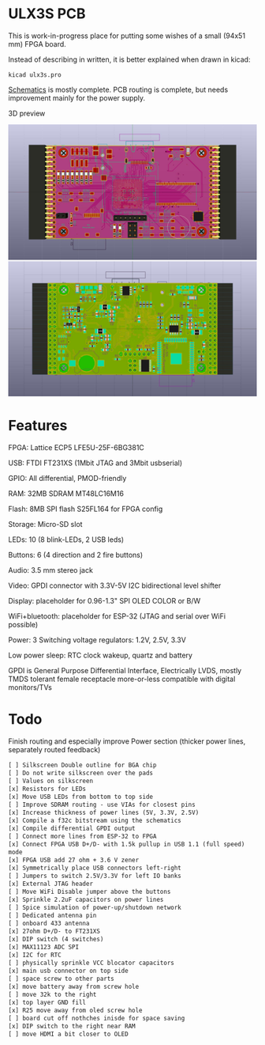 # ULX3S PCB

This is work-in-progress place for putting
some wishes of a small (94x51 mm) FPGA board.

Instead of describing in written, 
it is better explained when drawn in kicad:

    kicad ulx3s.pro

[Schematics](/doc/schematics.pdf) is mostly complete.
PCB routing is complete, but needs improvement
mainly for the power supply.

3D preview

![TOP](/pic/ulx3st.jpg)
![BOTTOM](/pic/ulx3sb.jpg)

# Features

FPGA: Lattice ECP5 LFE5U-25F-6BG381C

USB: FTDI FT231XS (1Mbit JTAG and 3Mbit usbserial)

GPIO: All differential, PMOD-friendly

RAM: 32MB SDRAM MT48LC16M16

Flash: 8MB SPI flash S25FL164 for FPGA config

Storage: Micro-SD slot

LEDs: 10 (8 blink-LEDs, 2 USB leds)

Buttons: 6 (4 direction and 2 fire buttons)

Audio: 3.5 mm stereo jack

Video: GPDI connector with 3.3V-5V I2C bidirectional level shifter

Display: placeholder for 0.96-1.3" SPI OLED COLOR or B/W

WiFi+bluetooth: placeholder for ESP-32 (JTAG and serial over WiFi possible)

Power: 3 Switching voltage regulators: 1.2V, 2.5V, 3.3V

Low power sleep: RTC clock wakeup, quartz and battery


GPDI is General Purpose Differential Interface,
Electrically LVDS, mostly TMDS tolerant
female receptacle more-or-less compatible
with digital monitors/TVs


# Todo

Finish routing and especially improve Power
section (thicker power lines, separately routed feedback)

    [ ] Silkscreen Double outline for BGA chip
    [ ] Do not write silkscreen over the pads
    [ ] Values on silkscreen
    [x] Resistors for LEDs
    [x] Move USB LEDs from bottom to top side
    [ ] Improve SDRAM routing - use VIAs for closest pins
    [x] Increase thickness of power lines (5V, 3.3V, 2.5V)
    [x] Compile a f32c bitstream using the schematics
    [x] Compile differential GPDI output
    [ ] Connect more lines from ESP-32 to FPGA
    [x] Connect FPGA USB D+/D- with 1.5k pullup in USB 1.1 (full speed) mode
    [x] FPGA USB add 27 ohm + 3.6 V zener
    [x] Symmetrically place USB connectors left-right 
    [ ] Jumpers to switch 2.5V/3.3V for left IO banks
    [x] External JTAG header
    [ ] Move WiFi Disable jumper above the buttons
    [x] Sprinkle 2.2uF capacitors on power lines
    [ ] Spice simulation of power-up/shutdown network
    [ ] Dedicated antenna pin
    [ ] onboard 433 antenna
    [x] 27ohm D+/D- to FT231XS
    [x] DIP switch (4 switches)
    [x] MAX11123 ADC SPI
    [x] I2C for RTC
    [ ] physically sprinkle VCC blocator capacitors
    [x] main usb connector on top side 
    [ ] space screw to other parts
    [x] move battery away from screw hole
    [ ] move 32k to the right
    [x] top layer GND fill
    [x] R25 move away from oled screw hole
    [ ] board cut off nothches inisde for space saving
    [x] DIP switch to the right near RAM
    [ ] move HDMI a bit closer to OLED

